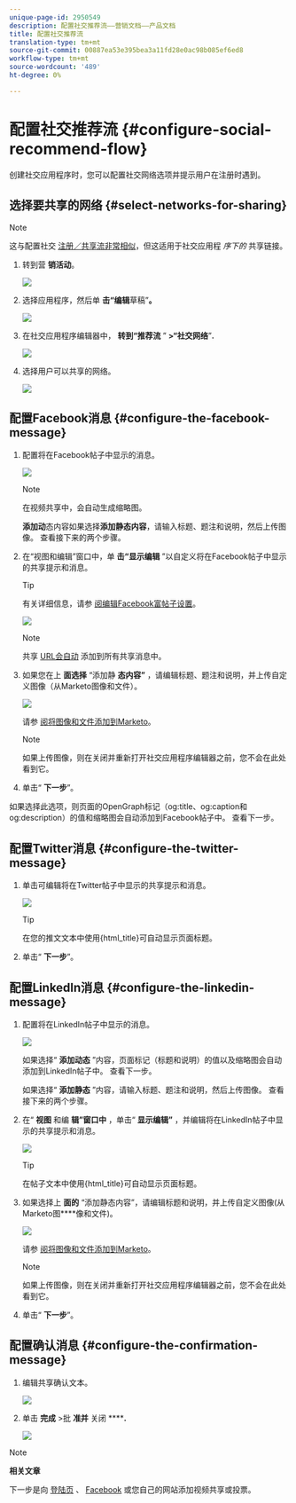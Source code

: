 ```yaml
---
unique-page-id: 2950549
description: 配置社交推荐流——营销文档——产品文档
title: 配置社交推荐流
translation-type: tm+mt
source-git-commit: 00887ea53e395bea3a11fd28e0ac98b085ef6ed8
workflow-type: tm+mt
source-wordcount: '489'
ht-degree: 0%

---
```



# 配置社交推荐流 {#configure-social-recommend-flow}

创建社交应用程序时，您可以配置社交网络选项并提示用户在注册时遇到。

## 选择要共享的网络 {#select-networks-for-sharing}

>[!NOTE]
>
>这与配置社交 [注册／共享流非常相似](configure-social-sign-up-share-flow.md)，但这适用于社交应用程 *序下的* 共享链接。

1. 转到营 **销活动**。

   ![](assets/login-marketing-activities-1.png)

1. 选择应用程序，然后单 **击“编辑**&#x200B;草稿”**。**

   ![](assets/image2014-9-22-11-3a51-3a6.png)

1. 在社交应用程序编辑器中， **转到“推荐流** ” **>“社交网络**”**.**

   ![](assets/recommendedflow.png)

1. 选择用户可以共享的网络。

   ![](assets/socialnetworkschoose.png)

## 配置Facebook消息 {#configure-the-facebook-message}

1. 配置将在Facebook帖子中显示的消息。

   ![](assets/image2014-9-22-11-3a53-3a21.png)

   >[!NOTE]
   >
   >在视频共享中，会自动生成缩略图。

   **添加动**&#x200B;态内容如果选择**添加静态内容**，请输入标题、题注和说明，然后上传图像。 查看接下来的两个步骤。

1. 在“视图和编辑”窗口中，单 **击“显示编辑** ”以自定义将在Facebook帖子中显示的共享提示和消息。

   >[!TIP]
   >
   >有关详细信息，请参 [阅编辑Facebook富帖子设置](../../../../product-docs/demand-generation/facebook/edit-facebook-rich-post-settings.md)。

   ![](assets/image2014-9-22-11-3a54-3a36.png)

   >[!NOTE]
   >
   >共享 [URL会自动](../../../../product-docs/demand-generation/social/social-functions/choose-the-share-url-for-a-social-app.md) 添加到所有共享消息中。

1. 如果您在上 **面选择** “添加静 **态内容”** ，请编辑标题、题注和说明，并上传自定义图像（从Marketo图像和文件）。

   ![](assets/image2014-9-22-11-3a55-3a14.png)

   请参 [阅将图像和文件添加到Marketo](../../../../product-docs/demand-generation/images-and-files/add-images-and-files-to-marketo.md)。

   >[!NOTE]
   >
   >如果上传图像，则在关闭并重新打开社交应用程序编辑器之前，您不会在此处看到它。

1. 单击“ **下一步**”。

如果选择此选项，则页面的OpenGraph标记（og:title、og:caption和og:description）的值和缩略图会自动添加到Facebook帖子中。 查看下一步。

## 配置Twitter消息 {#configure-the-twitter-message}

1. 单击可编辑将在Twitter帖子中显示的共享提示和消息。

   ![](assets/image2014-9-22-12-3a2-3a40.png)

   >[!TIP]
   >
   >在您的推文文本中使用{html_title}可自动显示页面标题。

1. 单击“ **下一步**”。

## 配置LinkedIn消息 {#configure-the-linkedin-message}

1. 配置将在LinkedIn帖子中显示的消息。

   ![](assets/image2014-9-22-12-3a3-3a21.png)

   如果选择“ **添加动态** ”内容，页面标记（标题和说明）的值以及缩略图会自动添加到LinkedIn帖子中。 查看下一步。

   如果选择“ **添加静态** ”内容，请输入标题、题注和说明，然后上传图像。 查看接下来的两个步骤。

1. 在“ **视图** 和编 **辑”窗口中** ，单击“ **显示编辑”** ，并编辑将在LinkedIn帖子中显示的共享提示和消息。

   ![](assets/image2014-9-22-12-3a3-3a38.png)

   >[!TIP]
   >
   >在帖子文本中使用{html_title}可自动显示页面标题。

1. 如果选择上 **面的** “添加静态内容”，请编辑标题和说明，并上传自定义图像(从Marketo图&#x200B;****&#x200B;像和文件)。

   ![](assets/image2014-9-22-12-3a4-3a43.png)

   请参 [阅将图像和文件添加到Marketo](../../../../product-docs/demand-generation/images-and-files/add-images-and-files-to-marketo.md)。

   >[!NOTE]
   >
   >如果上传图像，则在关闭并重新打开社交应用程序编辑器之前，您不会在此处看到它。

1. 单击“ **下一步**”。

## 配置确认消息 {#configure-the-confirmation-message}

1. 编辑共享确认文本。

   ![](assets/image2014-9-22-12-3a5-3a30.png)

1. 单击 **完成** >批 **准并** 关闭 ******.**

   ![](assets/image2014-9-22-12-3a5-3a45.png)

>[!NOTE]
>
>**相关文章**
>
>下一步是向 [登陆页](customize-video-share-flow.md) 、 [Facebook](../../../../product-docs/demand-generation/social/creating-a-poll/create-a-poll.md) 或您自己的网站添加视频共享或投票。

